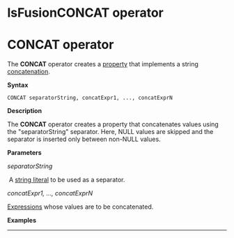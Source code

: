 # lsFusionCONCAT operator

# CONCAT operator

The **CONCAT** operator creates a [property](lsFusionProperties.md) that implements a string [concatenation](lsFusionString_operators_+_CONCAT_SUBSTRING_.md).

**Syntax**

    CONCAT separatorString, concatExpr1, ..., concatExprN

**Description**

The **CONCAT** operator creates a property that concatenates values using the "separatorString" separator. Here, NULL values are skipped and the separator is inserted only between non-NULL values.

**Parameters**

*separatorString*

 A [string literal](Literals_35521071.html#Literals-strliteral) to be used as a separator.

*concatExpr1, ..., concatExprN*

[Expressions](lsFusionExpression.md) whose values are to be concatenated.

**Examples**

****



  

  
